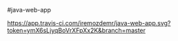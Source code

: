 #java-web-app

https://app.travis-ci.com/iremozdemr/java-web-app.svg?token=ymX6sLjyqBoVrXFpXx2K&branch=master
